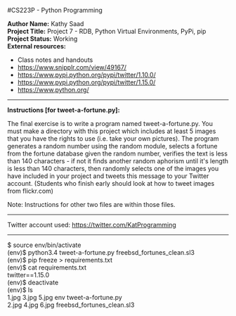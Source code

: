 #CS223P - Python Programming

__Author Name:__ Kathy Saad<br>
__Project Title:__ Project 7 - RDB, Python Virtual Environments, PyPi, pip<br>
__Project Status:__ Working<br>
__External resources:__<br>
- Class notes and handouts<br>
- https://www.snipplr.com/view/49167/<br>
- https://www.pypi.python.org/pypi/twitter/1.10.0/<br>
- https://www.pypi.python.org/pypi/twitter/1.15.0/<br>
- https://www.python.org/

*******************************************************************************************************************************************

__Instructions [for tweet-a-fortune.py]:__

The final exercise is to write a program named tweet-a-fortune.py. You must make a directory with this project which includes at least 5 images that you have the rights to use (i.e. take your own pictures). The program generates a random number using the random module, selects a fortune from the fortune database given the random number, verifies the text is less than 140 characters - if not it finds another random aphorism until it's length is less than 140 characters, then randomly selects one of the images you have included in your project and tweets this message to your Twitter account. (Students who finish early should look at how to tweet images from flickr.com)

Note: Instructions for other two files are within those files.

*******************************************************************************************************************************************

Twitter account used: https://twitter.com/KatProgramming

*******************************************************************************************************************************************

$ source env/bin/activate<br>
(env)$ python3.4 tweet-a-fortune.py freebsd_fortunes_clean.sl3<br>
(env)$ pip freeze > requirements.txt<br>
(env)$ cat requirements.txt<br>
twitter==1.15.0<br>
(env)$ deactivate<br>
(env)$ ls<br>
1.jpg  3.jpg  5.jpg  env  tweet-a-fortune.py<br>
2.jpg  4.jpg  6.jpg  freebsd_fortunes_clean.sl3<br>
